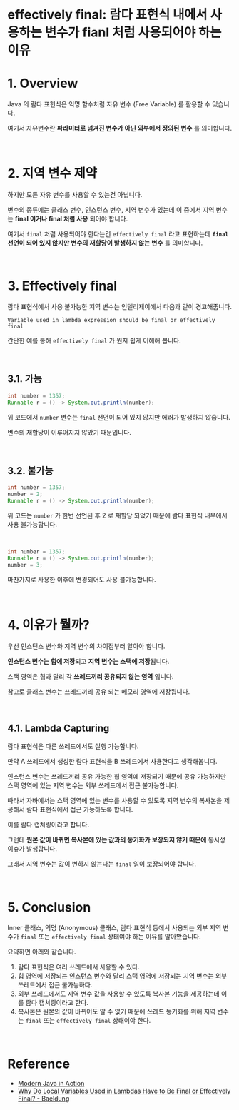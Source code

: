 # effectively final: 람다 표현식 내에서 사용하는 변수가 fianl 처럼 사용되어야 하는 이유

# 1. Overview

Java 의 람다 표현식은 익명 함수처럼 자유 변수 (Free Variable) 를 활용할 수 있습니다.

여기서 자유변수란 **파라미터로 넘겨진 변수가 아닌 외부에서 정의된 변수** 를 의미합니다.

<br>

# 2. 지역 변수 제약

하지만 모든 자유 변수를 사용할 수 있는건 아닙니다.

변수의 종류에는 클래스 변수, 인스턴스 변수, 지역 변수가 있는데 이 중에서 지역 변수는 **final 이거나 final 처럼 사용** 되어야 합니다.

여기서 `final` 처럼 사용되어야 한다는건 `effectively final` 라고 표현하는데 **`final` 선언이 되어 있지 않지만 변수의 재할당이 발생하지 않는 변수** 를 의미합니다.

<br>

# 3. Effectively final

람다 표현식에서 사용 불가능한 지역 변수는 인텔리제이에서 다음과 같이 경고해줍니다.

`Variable used in lambda expression should be final or effectively final`

간단한 예를 통해 `effectively final` 가 뭔지 쉽게 이해해 봅니다.

<br>

## 3.1. 가능

```java
int number = 1357;
Runnable r = () -> System.out.println(number);
```

위 코드에서 `number` 변수는 `final` 선언이 되어 있지 않지만 에러가 발생하지 않습니다.

변수의 재할당이 이루어지지 않았기 때문입니다.

<br>

## 3.2. 불가능

```java
int number = 1357;
number = 2;
Runnable r = () -> System.out.println(number);
```

위 코드는 `number` 가 한번 선언된 후 2 로 재할당 되었기 때문에 람다 표현식 내부에서 사용 불가능합니다.

<br>

```java
int number = 1357;
Runnable r = () -> System.out.println(number);
number = 3;
```

마찬가지로 사용한 이후에 변경되어도 사용 불가능합니다.

<br>

# 4. 이유가 뭘까?

우선 인스턴스 변수와 지역 변수의 차이점부터 알아야 합니다.

**인스턴스 변수는 힙에 저장**되고 **지역 변수는 스택에 저장**됩니다.

스택 영역은 힙과 달리 각 **쓰레드끼리 공유되지 않는 영역** 입니다.

참고로 클래스 변수는 쓰레드끼리 공유 되는 메모리 영역에 저장됩니다.

<br>

## 4.1. Lambda Capturing

람다 표현식은 다른 쓰레드에서도 실행 가능합니다.

만약 A 쓰레드에서 생성한 람다 표현식을 B 쓰레드에서 사용한다고 생각해봅니다.

인스턴스 변수는 쓰레드끼리 공유 가능한 힙 영역에 저장되기 때문에 공유 가능하지만 스택 영역에 있는 지역 변수는 외부 쓰레드에서 접근 불가능합니다.

따라서 자바에서는 스택 영역에 있는 변수를 사용할 수 있도록 지역 변수의 복사본을 제공해서 람다 표현식에서 접근 가능하도록 합니다.

이를 람다 캡쳐링이라고 합니다.

그런데 **원본 값이 바뀌면 복사본에 있는 값과의 동기화가 보장되지 않기 때문에** 동시성 이슈가 발생합니다.

그래서 지역 변수는 값이 변하지 않는다는 `final` 임이 보장되어야 합니다.

<br>

# 5. Conclusion

Inner 클래스, 익명 (Anonymous) 클래스, 람다 표현식 등에서 사용되는 외부 지역 변수가 `final` 또는 `effectively final` 상태여야 하는 이유를 알아봤습니다.

요약하면 아래와 같습니다.

1. 람다 표현식은 여러 쓰레드에서 사용할 수 있다.
2. 힙 영역에 저장되는 인스턴스 변수와 달리 스택 영역에 저장되는 지역 변수는 외부 쓰레드에서 접근 불가능하다.
3. 외부 쓰레드에서도 지역 변수 값을 사용할 수 있도록 복사본 기능을 제공하는데 이를 람다 캡쳐링이라고 한다.
4. 복사본은 원본의 값이 바뀌어도 알 수 없기 때문에 쓰레드 동기화를 위해 지역 변수는 `final` 또는 `effectively final` 상태여야 한다.

<br>

# Reference

- [Modern Java in Action](http://www.yes24.com/Product/Goods/77125987)
- [Why Do Local Variables Used in Lambdas Have to Be Final or Effectively Final? - Baeldung](https://www.baeldung.com/java-lambda-effectively-final-local-variables)
